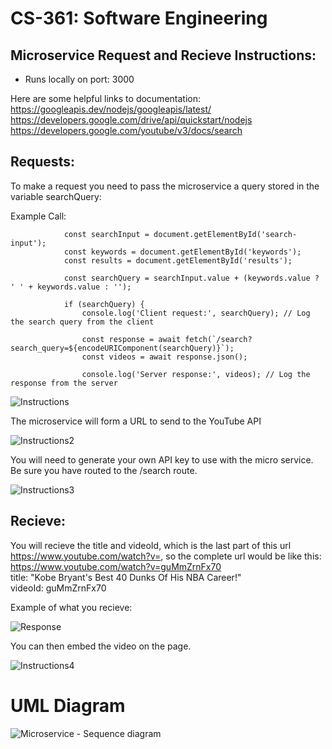 # CS-361: Software Engineering

## Microservice Request and Recieve Instructions: 

- Runs locally on port: 3000

Here are some helpful links to documentation: \
 https://googleapis.dev/nodejs/googleapis/latest/ \
 https://developers.google.com/drive/api/quickstart/nodejs \
 https://developers.google.com/youtube/v3/docs/search 
 
## Requests: 

To make a request you need to pass the microservice a query stored in the variable searchQuery: 

Example Call:
```        document.getElementById('search-button').addEventListener('click', async () => {
            const searchInput = document.getElementById('search-input');
            const keywords = document.getElementById('keywords');
            const results = document.getElementById('results');

            const searchQuery = searchInput.value + (keywords.value ? ' ' + keywords.value : '');

            if (searchQuery) {
                console.log('Client request:', searchQuery); // Log the search query from the client    

                const response = await fetch(`/search?search_query=${encodeURIComponent(searchQuery)}`);
                const videos = await response.json();

                console.log('Server response:', videos); // Log the response from the server
```

![Instructions](https://user-images.githubusercontent.com/72106175/236707582-b77a95f2-0911-4834-ad55-f50b98cd0d5b.png) 


The microservice will form a URL to send to the YouTube API 

![Instructions2](https://user-images.githubusercontent.com/72106175/236707592-1ef81432-e7f7-48d0-bc1f-307dc1e9b1d5.png) 


You will need to generate your own API key to use with the micro service. \
Be sure you have routed to the /search route. 

![Instructions3](https://user-images.githubusercontent.com/72106175/236707595-cdf29742-a3c6-47d1-974e-d0a7602c49d7.png) 

## Recieve: 

You will recieve the title  and videoId, which is the last part of this url https://www.youtube.com/watch?v=, so the complete url would be like this: \
https://www.youtube.com/watch?v=guMmZrnFx70 \
title: "Kobe Bryant's Best 40 Dunks Of His NBA Career!" \
videoId: guMmZrnFx70 

Example of what you recieve:

![Response](https://user-images.githubusercontent.com/72106175/236708733-d41f10b2-b1d6-4cbd-b12f-01e737356935.png)


You can then embed the video on the page.

![Instructions4](https://user-images.githubusercontent.com/72106175/236707598-d24eceea-abe9-4392-8dac-33d36322eede.png)

# UML Diagram
![Microservice - Sequence diagram](https://user-images.githubusercontent.com/72106175/236708293-b06d997f-7397-43ce-8512-b4cbed06c04d.png)

